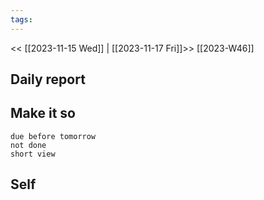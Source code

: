 ```yaml
---
tags:
---
```

<< [[2023-11-15 Wed]] | [[2023-11-17 Fri]]>>
[[2023-W46]]

## Daily report


## Make it so
```tasks
due before tomorrow
not done
short view
```

## Self

